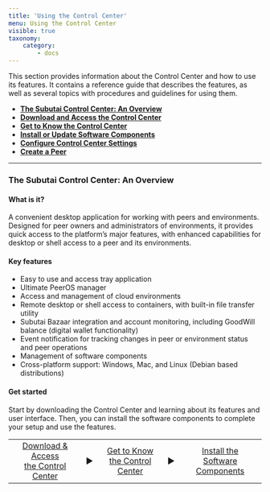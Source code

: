 ```yaml
---
title: 'Using the Control Center'
menu: Using the Control Center
visible: true
taxonomy:
    category:
        - docs
---
```


This section provides information about the Control Center and how to use its features. It contains a reference guide that describes the features, as well as several topics with procedures and guidelines for using them.

* **[The Subutai Control Center: An Overview](#overview)**
* **[Download and Access the Control Center](download-install)**
* **[Get to Know the Control Center](get-to-know)**
* **[Install or Update Software Components](install-update-components)**
* **[Configure Control Center Settings](configure-settings)**
* **[Create a Peer](create-peer)**

***

### <a id="overview"> </a> The Subutai Control Center: An Overview

#### What is it?

A convenient desktop application for working with peers and environments. Designed for peer owners and administrators of environments, it provides quick access to the platform’s major features, with enhanced capabilities for desktop or shell access to a peer and its environments.

#### Key features

* Easy to use and access tray application
* Ultimate PeerOS manager 
* Access and management of cloud environments 
* Remote desktop or shell access to containers, with built-in file transfer utility
* Subutai Bazaar integration and account monitoring, including GoodWill balance (digital wallet functionality)
* Event notification for tracking changes in peer or environment status and peer operations
* Management of software components
* Cross-platform support: Windows, Mac, and Linux (Debian based distributions)

#### Get started

Start by downloading the Control Center and learning about its features and user interface. Then, you can install the software components to complete your setup and use the features.

<table>
 <tr rowspan="2" align="center"> 
  <td> 
  <a href="../../software-components/control-center/download-install"> Download & Access <br>
the Control Center </a>
  </td>
  <td>▶️</td>
  <td> 
  <a href="../../software-components/control-center/get-to-know"> Get to Know <br> the
Control Center </a>
  </td>
  <td>▶️</td>
  <td>
  <a href="../../software-components/control-center/install-update-components"> Install the <br> Software Components </a>
  </td>
 </tr>
</table>

